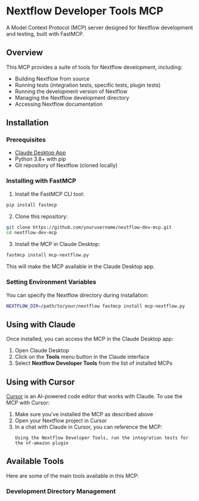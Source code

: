 # Nextflow Developer Tools MCP

A Model Context Protocol (MCP) server designed for Nextflow development and testing, built with FastMCP.

## Overview

This MCP provides a suite of tools for Nextflow development, including:

- Building Nextflow from source
- Running tests (integration tests, specific tests, plugin tests)
- Running the development version of Nextflow
- Managing the Nextflow development directory
- Accessing Nextflow documentation

## Installation

### Prerequisites

- [Claude Desktop App](https://claude.ai/desktop)
- Python 3.8+ with pip
- Git repository of Nextflow (cloned locally)

### Installing with FastMCP

1. Install the FastMCP CLI tool:

```bash
pip install fastmcp
```

2. Clone this repository:

```bash
git clone https://github.com/yourusername/nextflow-dev-mcp.git
cd nextflow-dev-mcp
```

3. Install the MCP in Claude Desktop:

```bash
fastmcp install mcp-nextflow.py
```

This will make the MCP available in the Claude Desktop app.

### Setting Environment Variables

You can specify the Nextflow directory during installation:

```bash
NEXTFLOW_DIR=/path/to/your/nextflow fastmcp install mcp-nextflow.py
```

## Using with Claude

Once installed, you can access the MCP in the Claude Desktop app:

1. Open Claude Desktop
2. Click on the **Tools** menu button in the Claude interface
3. Select **Nextflow Developer Tools** from the list of installed MCPs

## Using with Cursor

[Cursor](https://cursor.sh/) is an AI-powered code editor that works with Claude. To use the MCP with Cursor:

1. Make sure you've installed the MCP as described above
2. Open your Nextflow project in Cursor
3. In a chat with Claude in Cursor, you can reference the MCP:
   ```
   Using the Nextflow Developer Tools, run the integration tests for the nf-amazon plugin
   ```

## Available Tools

Here are some of the main tools available in this MCP:

### Development Directory Management
